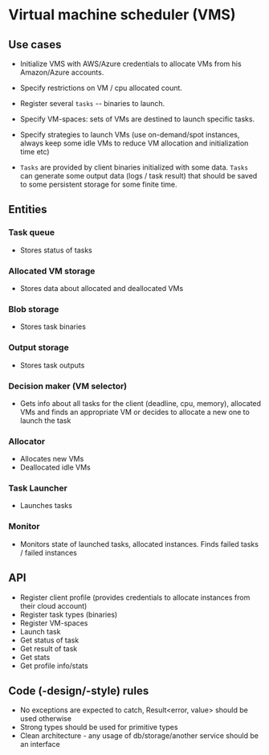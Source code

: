 # Virtual machine scheduler (VMS)

## Use cases

- Initialize VMS with AWS/Azure credentials to allocate VMs from his Amazon/Azure accounts.
- Specify restrictions on VM / cpu allocated count.
- Register several `tasks` -- binaries to launch.
- Specify VM-spaces: sets of VMs are destined to launch specific tasks.
- Specify strategies to launch VMs (use on-demand/spot instances, always keep some idle VMs to reduce
  VM allocation and initialization time etc)

- `Tasks` are provided by client binaries initialized with some data. `Tasks` can generate some output data
  (logs / task result) that should be saved to some persistent storage for some finite time.


## Entities

### Task queue
- Stores status of tasks

### Allocated VM storage
- Stores data about allocated and deallocated VMs

### Blob storage
- Stores task binaries

### Output storage
- Stores task outputs

### Decision maker (VM selector)
- Gets info about all tasks for the client (deadline, cpu, memory), allocated VMs and finds an appropriate VM 
  or decides to allocate a new one to launch the task

### Allocator
- Allocates new VMs
- Deallocated idle VMs

### Task Launcher
- Launches tasks

### Monitor
- Monitors state of launched tasks, allocated instances. Finds failed tasks / failed instances


## API

- Register client profile (provides credentials to allocate instances from their cloud account)
- Register task types (binaries)
- Register VM-spaces
- Launch task
- Get status of task
- Get result of task
- Get stats
- Get profile info/stats


## Code (-design/-style) rules
- No exceptions are expected to catch, Result<error, value> should be used otherwise
- Strong types should be used for primitive types
- Clean architecture - any usage of db/storage/another service should be an interface


